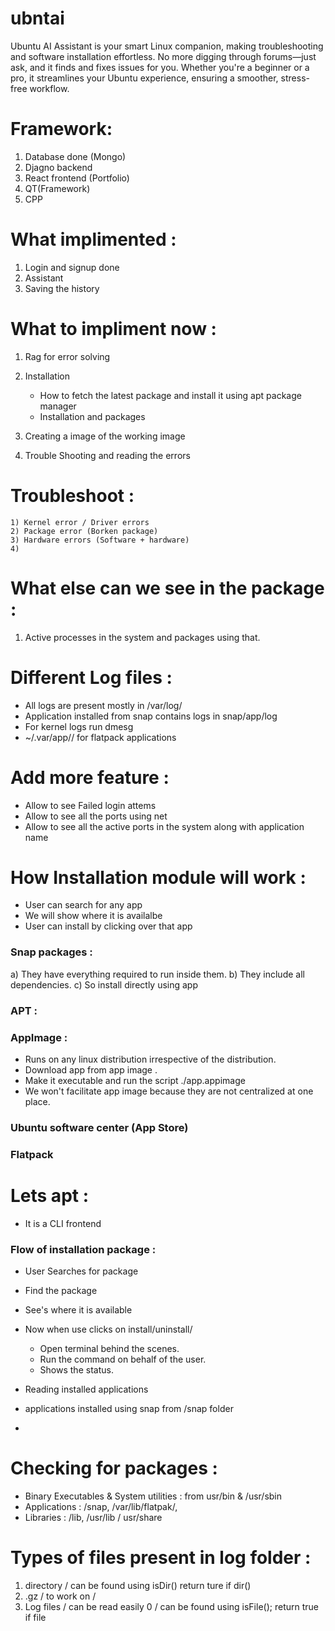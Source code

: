 # ubntai
Ubuntu AI Assistant is your smart Linux companion, making troubleshooting and software installation effortless. No more digging through forums—just ask, and it finds and fixes issues for you. Whether you're a beginner or a pro, it streamlines your Ubuntu experience, ensuring a smoother, stress-free workflow.

# Framework: 
1) Database done (Mongo)
2) Djagno backend 
3) React frontend (Portfolio)
4) QT(Framework)
5) CPP 

# What implimented : 
1) Login and signup done 
2) Assistant 
3) Saving the history 

# What to impliment now : 
1) Rag for error solving 
2) Installation 
    * How to fetch the latest package and install it using apt package manager 
    * Installation and packages 
    
3) Creating a image of the working image 
4) Trouble Shooting and reading the errors 

# Troubleshoot : 
    1) Kernel error / Driver errors 
    2) Package error (Borken package) 
    3) Hardware errors (Software + hardware)
    4) 

# What else can we see in the package : 
1) Active processes in the system and packages using that.

# Different Log files : 
* All logs are present mostly in /var/log/
* Application installed from snap contains logs in snap/app/log
* For kernel logs run dmesg
* ~/.var/app/<app>/ for flatpack applications


# Add more feature : 
* Allow to see Failed login attems 
* Allow to see all the ports using net 
* Allow to see all the active ports in the system along with application name



# How Installation module will work : 
* User can search for any app 
* We will show where it is availalbe
* User can install by clicking over that app
### Snap packages : 
a) They have everything required to run inside them.
b) They include all dependencies.
c) So install directly using app 
### APT : 
### AppImage : 
* Runs on any linux distribution irrespective of the distribution.
* Download app from app image . 
* Make it executable and run the script ./app.appimage
* We won't facilitate app image because they are not centralized at one place.
### Ubuntu software center (App Store) 
### Flatpack 


# Lets apt : 
* It is a CLI frontend 

### Flow of installation package : 
* User Searches for package 
* Find the package
* See's where it is available 
* Now when use clicks on install/uninstall/ 
    * Open terminal behind the scenes.
    * Run the command on behalf of the user.
    * Shows the status.


* Reading installed applications
* applications installed using snap from /snap folder 
* 


# Checking for packages : 
* Binary Executables & System utilities : from usr/bin & /usr/sbin
* Applications : /snap,  /var/lib/flatpak/, 
* Libraries : /lib, /usr/lib / usr/share


# Types of files present in log folder : 
1) directory / can be found using isDir() return ture if dir()
2) .gz / to work on /
3) Log files / can be read easily 0 / can be found using isFile(); return true if file
